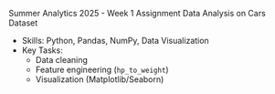 Summer Analytics 2025 - Week 1 Assignment
Data Analysis on Cars Dataset
- Skills: Python, Pandas, NumPy, Data Visualization
- Key Tasks:
  - Data cleaning
  - Feature engineering (`hp_to_weight`)
  - Visualization (Matplotlib/Seaborn)
